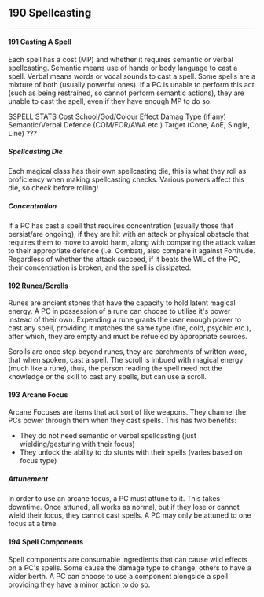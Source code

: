 ## 190 Spellcasting
---
#### 191 Casting A Spell
Each spell has a cost (MP) and whether it requires semantic or verbal spellcasting.
Semantic means use of hands or body language to cast a spell.
Verbal means words or vocal sounds to cast a spell.
Some spells are a mixture of both (usually powerful ones). If a PC is unable to perform this act (such as being restrained, so cannot perform semantic actions), they are unable to cast the spell, even if they have enough MP to do so.

SSPELL STATS
Cost
School/God/Colour
Effect
Damag Type (if any)
Semantic/Verbal
Defence (COM/FOR/AWA etc.)
Target (Cone, AoE, Single, Line)
???
##### Spellcasting Die
Each magical class has their own spellcasting die, this is what they roll as proficiency when making spellcasting checks. Various powers affect this die, so check before rolling!
##### Concentration
If a PC has cast a spell that requires concentration (usually those that persist/are ongoing), if they are hit with an attack or physical obstacle that requires them to move to avoid harm, along with comparing the attack value to their appropriate defence (i.e. Combat), also compare it against Fortitude. Regardless of whether the attack succeed, if it beats the WIL of the PC, their concentration is broken, and the spell is dissipated.
#### 192 Runes/Scrolls
Runes are ancient stones that have the capacity to hold latent magical energy. A PC in possession of a rune can choose to utilise it's power instead of their own. Expending a rune grants the user enough power to cast any spell, providing it matches the same type (fire, cold, psychic etc.), after which, they are empty and must be refueled by appropriate sources.

Scrolls are once step beyond runes, they are parchments of written word, that when spoken, cast a spell. The scroll is imbued with magical energy (much like a rune), thus, the person reading the spell need not the knowledge or the skill to cast any spells, but can use a scroll.

#### 193 Arcane Focus
Arcane Focuses are items that act sort of like weapons. They channel the PCs power through them when they cast spells. This has two benefits:
- They do not need semantic or verbal spellcasting (just wielding/gesturing with their focus)
- They unlock the ability to do stunts with their spells (varies based on focus type)

##### Attunement
In order to use an arcane focus, a PC must attune to it. This takes downtime. Once attuned, all works as normal, but if they lose or cannot wield their focus, they cannot cast spells. A PC may only be attuned to one focus at a time.
#### 194 Spell Components
Spell components are consumable ingredients that can cause wild effects on a PC's spells. Some cause the damage type to change, others to have a wider berth. A PC can choose to use a component alongside a spell providing they have a minor action to do so.